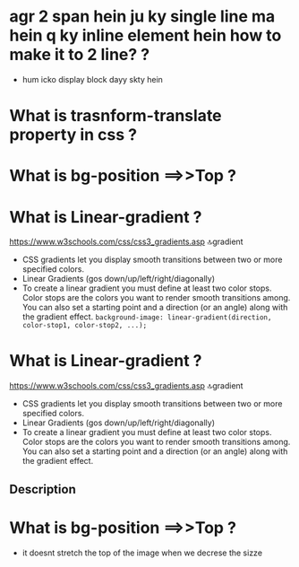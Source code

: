 # agr 2 span hein ju ky single line ma hein q ky inline element hein how to make it to 2 line? ?

- hum icko display block dayy skty hein

# What is trasnform-translate property in css ?

# What is bg-position ==>>Top ?

# What is Linear-gradient ?

https://www.w3schools.com/css/css3_gradients.asp
🔝gradient

- CSS gradients let you display smooth transitions between two or more specified colors.
- Linear Gradients (gos down/up/left/right/diagonally)
- To create a linear gradient you must define at least two color stops. Color stops are the colors you want to render smooth transitions among. You can also set a starting point and a direction (or an angle) along with the gradient effect.
  `background-image: linear-gradient(direction, color-stop1, color-stop2, ...);
`

# What is Linear-gradient ?

https://www.w3schools.com/css/css3_gradients.asp
🔝gradient

- CSS gradients let you display smooth transitions between two or more specified colors.
- Linear Gradients (gos down/up/left/right/diagonally)
- To create a linear gradient you must define at least two color stops. Color stops are the colors you want to render smooth transitions among. You can also set a starting point and a direction (or an angle) along with the gradient effect.

## Description

# What is bg-position ==>>Top ?

- it doesnt stretch the top of the image when we decrese the sizze

